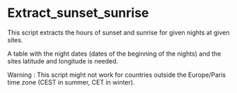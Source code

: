 # Extract_sunset_sunrise

This script extracts the hours of sunset and sunrise for given nights at given sites.

A table with the night dates (dates of the beginning of the nights) and the sites latitude and longitude is needed.

Warning : This script might not work for countries outside the Europe/Paris time zone (CEST in summer, CET in winter).
